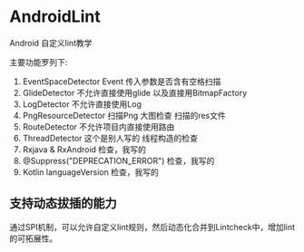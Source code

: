 # AndroidLint

Android 自定义lint教学

主要功能罗列下:

1. EventSpaceDetector Event 传入参数是否含有空格扫描
2. GlideDetector 不允许直接使用glide 以及直接用BitmapFactory
3. LogDetector  不允许直接使用Log
4. PngResourceDetector 扫描Png 大图检查 扫描的res文件
5. RouteDetector 不允许项目内直接使用路由 
6. ThreadDetector 这个是别人写的 线程构造的检查
7. Rxjava & RxAndroid 检查，我写的
8. @Suppress("DEPRECATION_ERROR") 检查，我写的
8. Kotlin languageVersion 检查，我写的


## 支持动态拔插的能力

通过SPI机制，可以允许自定义lint规则，然后动态化合并到Lintcheck中，增加lint的可拓展性。
